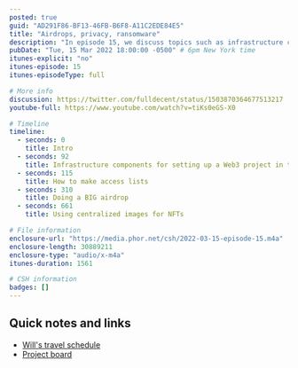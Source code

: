 ```yaml
---
posted: true
guid: "AD291F86-BF13-46FB-B6F8-A11C2EDE84E5"
title: "Airdrops, privacy, ransomware"
description: "In episode 15, we discuss topics such as infrastructure components for setting up a Web3 project in the enterprise, making access lists, doing a big airdrop, using centralized images for NFTs, using indexers for NFTs, doxing private information on the blockchain, crypto supporting ransomware, and how to get your first open-source commit into the Solidity project."
pubDate: "Tue, 15 Mar 2022 18:00:00 -0500" # 6pm New York time
itunes-explicit: "no"
itunes-episode: 15
itunes-episodeType: full

# More info
discussion: https://twitter.com/fulldecent/status/1503870364677513217
youtube-full: https://www.youtube.com/watch?v=tiKs0eGS-X0

# Timeline
timeline:
  - seconds: 0
    title: Intro
  - seconds: 92
    title: Infrastructure components for setting up a Web3 project in the enterprise
  - seconds: 115
    title: How to make access lists
  - seconds: 310
    title: Doing a BIG airdrop
  - seconds: 661
    title: Using centralized images for NFTs

# File information
enclosure-url: "https://media.phor.net/csh/2022-03-15-episode-15.m4a"
enclosure-length: 30889211
enclosure-type: "audio/x-m4a"
itunes-duration: 1561

# CSH information
badges: []
---
```


## Quick notes and links

- [Will's travel schedule](https://phor.net/#speaking)
- [Project board](https://github.com/users/fulldecent/projects/2)
